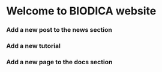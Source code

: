 # Welcome to BIODICA website

### Add a new post to the news section   

### Add a new tutorial

### Add a new page to the docs section
